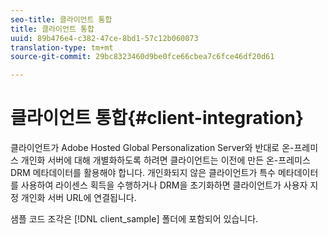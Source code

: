 ```yaml
---
seo-title: 클라이언트 통합
title: 클라이언트 통합
uuid: 89b476e4-c382-47ce-8bd1-57c12b060073
translation-type: tm+mt
source-git-commit: 29bc8323460d9be0fce66cbea7c6fce46df20d61

---
```



# 클라이언트 통합{#client-integration}

클라이언트가 Adobe Hosted Global Personalization Server와 반대로 온-프레미스 개인화 서버에 대해 개별화하도록 하려면 클라이언트는 이전에 만든 온-프레미스 DRM 메타데이터를 활용해야 합니다. 개인화되지 않은 클라이언트가 특수 메타데이터를 사용하여 라이센스 획득을 수행하거나 DRM을 초기화하면 클라이언트가 사용자 지정 개인화 서버 URL에 연결됩니다.

샘플 코드 조각은 [!DNL client_sample] 폴더에 포함되어 있습니다.
